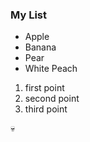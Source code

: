 ### My List
- Apple
- Banana
- Pear
- White Peach

1. first point
2. second point
3. third point

:skull:
